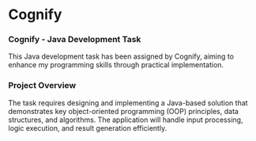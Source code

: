 # Cognify

### Cognify - Java Development Task
This Java development task has been assigned by Cognify, aiming to enhance my programming skills through practical implementation.

### Project Overview
The task requires designing and implementing a Java-based solution that demonstrates key object-oriented programming (OOP) principles, data structures, and algorithms. The application will handle input processing, logic execution, and result generation efficiently.

